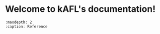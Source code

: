 Welcome to kAFL's documentation!
================================

```{toctree}
:maxdepth: 2
:caption: Reference

```
